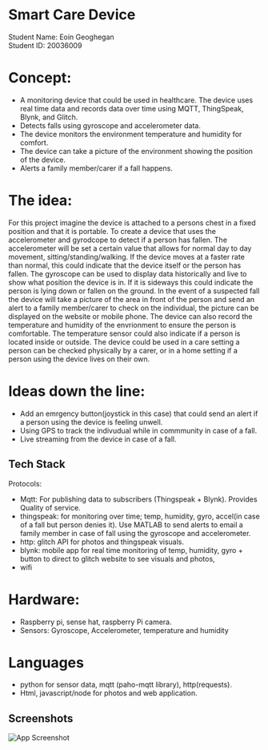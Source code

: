 
# Smart Care Device

Student Name: Eoin Geoghegan   
Student ID: 20036009

# Concept: 
- A monitoring device that could be used in healthcare. The device uses real time data and records data over time using MQTT, ThingSpeak, Blynk, and Glitch.
- Detects falls using gyroscope and accelerometer data. 
- The device monitors the environment temperature and humidity for comfort. 
- The device can take a picture of the environment showing the position of the device. 
- Alerts a family member/carer if a fall happens.

# The idea: 
For this project imagine the device is attached to a persons chest in a fixed position and that it is portable. To create a device that uses the accelerometer and gyrodcope to detect if a person has fallen. The accelerometer will be set a certain value that allows for normal day to day movement, sitting/standing/walking. If the device moves at a faster rate than normal, this could indicate that the device itself or the person has fallen. The gyroscope can be used to display data historically and live to show what position the device is in. If it is sideways this could indicate the person is lying down or fallen on the ground. In the event of a suspected fall the device will take a picture of the area in front of the person and send an alert to a family member/carer to check on the individual, the picture can be displayed on the website or mobile phone. The device can also record the temperature and humidity of the envrionment to ensure the person is comfortable. The temperature sensor could also indicate if a person is located inside or outside. The device could be used in a care setting a person can be checked physically by a carer, or in a home setting if a person using the device lives on their own.

# Ideas down the line: 
- Add an emrgency button(joystick in this case) that could send an alert if a person using the device is feeling unwell. 
- Using GPS to track the indivudual while in commmunity in case of a fall. 
- Live streaming from the device in case of a fall.


## Tech Stack

Protocols:

- Mqtt: For publishing data to subscribers (Thingspeak + Blynk). Provides Quality of service.
- thingspeak: for monitoring over time; temp, humidity, gyro, accel(in case of a fall but person denies it). Use MATLAB to send alerts to email a family member in case of fall using the gyroscope and accelerometer.
- http: glitch API for photos and thingspeak visuals.
- blynk: mobile app for real time monitoring of temp, humidity, gyro + button to direct to glitch website to see visuals and photos,
- wifi
# Hardware: 
- Raspberry pi, sense hat, raspberry Pi camera.
- Sensors: Gyroscope, Accelerometer, temperature and humidity

# Languages

- python for sensor data, mqtt (paho-mqtt library), http(requests).
- Html, javascript/node for photos and web application.

## Screenshots

![App Screenshot](smart_device_assignment_eoin_geoghegan/smart_images/diagram.png)

